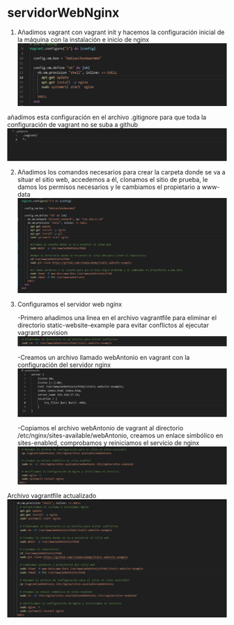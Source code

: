 # servidorWebNginx

1. Añadimos vagrant con vagrant init y hacemos la configuración inicial de la máquina con la instalación e inicio de nginx
![alt text](images/image.png)

añadimos esta configuración en el archivo .gitignore para que toda la configuración de vagrant no  se suba a github
![alt text](images/image1.png)

2. Añadimos los comandos necesarios para crear la carpeta donde se va a situar el sitio web, accedemos a él, clonamos el sitio de prueba, le damos los permisos necesarios y le cambiamos el propietario a www-data
![alt text](images/image2.png)

3. Configuramos el servidor web nginx

    -Primero añadimos una linea en el archivo vagrantfile para eliminar el directorio static-website-example para evitar conflictos al ejecutar vagrant provision
![alt text](images/image4.png)

    -Creamos un archivo llamado webAntonio en vagrant con la configuración del servidor nginx
![alt text](images/image5.png)

    -Copiamos el archivo webAntonio de vagrant al directorio /etc/nginx/sites-available/webAntonio, creamos un enlace simbólico en sites-enabled, comprobamos y reiniciamos el servicio de nginx
![alt text](images/image6.png)

Archivo vagrantfile actualizado
![alt text](images/image3.png)